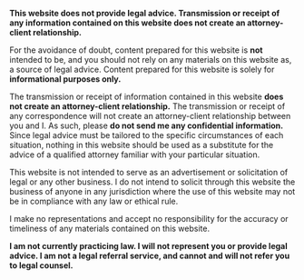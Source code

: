 <p class="lede"><strong>This website does not provide legal advice. Transmission or receipt of any information contained on this website does not create an attorney-client relationship.</strong></p>

For the avoidance of doubt, content prepared for this website is **not** intended to be, and you should not rely on any materials on this website as, a source of legal advice. Content prepared for this website is solely for **informational purposes only.** 

The transmission or receipt of information contained in this website **does not create an attorney-client relationship.** The transmission or receipt of any correspondence will not create an attorney-client relationship between you and I. As such, please **do not send me any confidential information.** Since legal advice must be tailored to the specific circumstances of each situation, nothing in this website should be used as a substitute for the advice of a qualified attorney familiar with your particular situation.

This website is not intended to serve as an advertisement or solicitation of legal or any other business. I do not intend to solicit through this website the business of anyone in any  jurisdiction where the use of this website may not be in compliance with any law or ethical rule.

I make no representations and accept no responsibility for the accuracy or timeliness of any materials contained on this website.

**I am not currently practicing law. I will not represent you or provide legal advice. I am not a legal referral service, and cannot and will not refer you to legal counsel.**